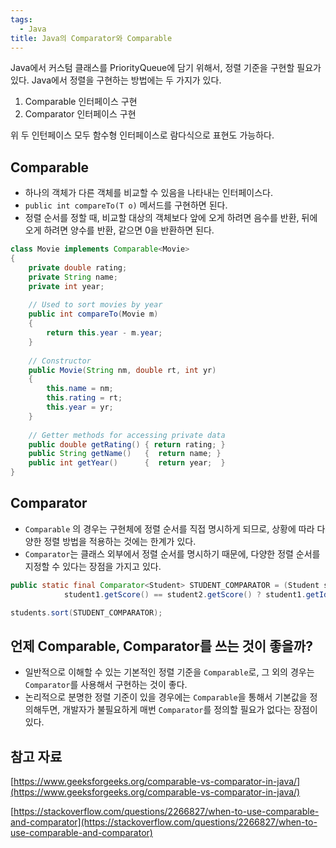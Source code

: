```yaml
---
tags:
  - Java
title: Java의 Comparator와 Comparable
---
```


Java에서 커스텀 클래스를 PriorityQueue에 담기 위해서, 정렬 기준을 구현할 필요가 있다. Java에서 정렬을 구현하는 방법에는 두 가지가 있다. 

1. Comparable 인터페이스 구현
2. Comparator 인터페이스 구현

위 두 인턴페이스 모두 함수형 인터페이스로 람다식으로 표현도 가능하다.

## Comparable

- 하나의 객체가 다른 객체를 비교할 수 있음을 나타내는 인터페이스다.
- `public int compareTo(T o)` 메서드를 구현하면 된다.
- 정렬 순서를 정할 때, 비교할 대상의 객체보다 앞에 오게 하려면 음수를 반환, 뒤에 오게 하려면 양수를 반환, 같으면 0을 반환하면 된다.

```java
class Movie implements Comparable<Movie>
{
    private double rating;
    private String name;
    private int year;
 
    // Used to sort movies by year
    public int compareTo(Movie m)
    {
        return this.year - m.year;
    }
 
    // Constructor
    public Movie(String nm, double rt, int yr)
    {
        this.name = nm;
        this.rating = rt;
        this.year = yr;
    }
 
    // Getter methods for accessing private data
    public double getRating() { return rating; }
    public String getName()   {  return name; }
    public int getYear()      {  return year;  }
}
```

## Comparator

- `Comparable` 의 경우는 구현체에 정렬 순서를 직접 명시하게 되므로, 상황에 따라 다양한 정렬 방법을 적용하는 것에는 한계가 있다.
- `Comparator`는 클래스 외부에서 정렬 순서를 명시하기 때문에, 다양한 정렬 순서를 지정할 수 있다는 장점을 가지고 있다.

```java
public static final Comparator<Student> STUDENT_COMPARATOR = (Student student1, Student student2) ->
            student1.getScore() == student2.getScore() ? student1.getId() - student2.getId() : student1.getScore() - student2.getScore();

students.sort(STUDENT_COMPARATOR);
```

## 언제 Comparable, Comparator를 쓰는 것이 좋을까?

- 일반적으로 이해할 수 있는 기본적인 정렬 기준을 `Comparable`로, 그 외의 경우는 `Comparator`를 사용해서 구현하는 것이 좋다.
- 논리적으로 분명한 정렬 기준이 있을 경우에는 `Comparable`을 통해서 기본값을 정의해두면, 개발자가 불필요하게 매번 `Comparator`를 정의할 필요가 없다는 장점이 있다.

## 참고 자료

[https://www.geeksforgeeks.org/comparable-vs-comparator-in-java/](https://www.geeksforgeeks.org/comparable-vs-comparator-in-java/)

[https://stackoverflow.com/questions/2266827/when-to-use-comparable-and-comparator](https://stackoverflow.com/questions/2266827/when-to-use-comparable-and-comparator)
